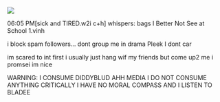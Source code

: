 

![](https://i.pinimg.com/736x/8f/7d/b6/8f7db61dda7e1d49b1cb127a22d0ffb5.jpg)

06:05 PM[sick and TIRED.w2i c+h] whispers: bags I Better Not See at School 1.vinh


i block spam followers... dont group me in drama Pleek I dont car

im scared to int first i usually just hang wif my friends but come up2 me i promsei im nice 

WARNING: I CONSUME DIDDYBLUD AHH MEDIA I DO NOT CONSUME ANYTHING CRITICALLY I HAVE NO MORAL COMPASS AND I LISTEN TO BLADEE

